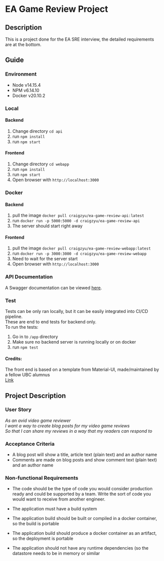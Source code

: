 # EA Game Review Project
## Description
This is a project done for the EA SRE interview, the detailed requirements are at the bottom.

## Guide

### Environment
* Node v14.15.4
* NPM v6.14.10
* Docker v20.10.2

### Local
#### Backend
1. Change directory `cd api`
2. run `npm install`
3. run `npm start`
#### Frontend
1. Change directory `cd webapp`
2. run `npm install`
3. run `npm start`
4. Open browser with `http://localhost:3000`

### Docker
#### Backend
1. pull the image `docker pull craigzyu/ea-game-review-api:latest`
2. run `docker run -p 5000:5000 -d craigzyu/ea-game-review-api`
3. The server should start right away

#### Frontend
1. pull the image `docker pull craigzyu/ea-game-review-webapp:latest`
2. run `docker run -p 3000:3000 -d craigzyu/ea-game-review-webapp`
3. Need to wait for the server start
4. Open browser with `http://localhost:3000`

### API Documentation
A Swagger documentation can be viewed [here](https://app.swaggerhub.com/apis-docs/craigyu/EA-Game-Review-API/1.0.0).

### Test
Tests can be only ran locally, but it can be easily integrated into CI/CD pipeline.\
These are end to end tests for backend only.\
To run the tests: 
1. Go in to `/app` directory
2. Make sure no backend server is running locally or on docker
3. run `npm test`

#### Credits:
The front end is based on a template from Material-UI, made/maintained by a fellow UBC alumnus\
[Link](https://github.com/mui-org/material-ui/tree/master/docs/src/pages/getting-started/templates/blog)

## Project Description

### User Story
_As an avid video game reviewer_\
_I want a way to create blog posts for my video game reviews_\
_So that I can share my reviews in a way that my readers can respond to_

### Acceptance Criteria
* A blog post will show a title, article text (plain text) and an author name
* Comments are made on blog posts and show comment text (plain text) and an author name 

### Non-functional Requirements 

* The code should be the type of code you would consider production ready and could be supported by a team. Write the sort of code you would want to receive from another engineer. 

* The application must have a build system 

* The application build should be built or compiled in a docker container, so the build is portable 

* The application build should produce a docker container as an artifact, so the deployment is portable 

* The application should not have any runtime dependencies (so the datastore needs to be in memory or similar




